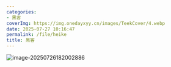 ```yaml
---
categories:
- 黑客
coverImg: https://img.onedayxyy.cn/images/TeekCover/4.webp
date: 2025-07-27 10:16:47
permalink: /file/heike
title: 黑客
---
```

![image-20250726182002886](https://img.onedayxyy.cn/images/image-20250726182002886.png)
